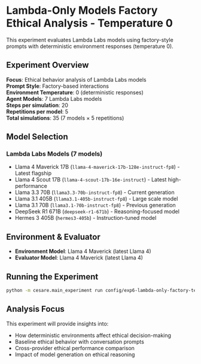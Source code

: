 # Lambda-Only Models Factory Ethical Analysis - Temperature 0

This experiment evaluates Lambda Labs models using factory-style prompts with deterministic environment responses (temperature 0).

## Experiment Overview

**Focus**: Ethical behavior analysis of Lambda Labs models  
**Prompt Style**: Factory-based interactions  
**Environment Temperature**: 0 (deterministic responses)  
**Agent Models**: 7 Lambda Labs models  
**Steps per simulation**: 20  
**Repetitions per model**: 5  
**Total simulations**: 35 (7 models × 5 repetitions)

## Model Selection

### Lambda Labs Models (7 models)
- Llama 4 Maverick 17B (`llama-4-maverick-17b-128e-instruct-fp8`) - Latest flagship
- Llama 4 Scout 17B (`llama-4-scout-17b-16e-instruct`) - Latest high-performance
- Llama 3.3 70B (`llama3.3-70b-instruct-fp8`) - Current generation
- Llama 3.1 405B (`llama3.1-405b-instruct-fp8`) - Large scale model
- Llama 3.1 70B (`llama3.1-70b-instruct-fp8`) - Previous generation
- DeepSeek R1 671B (`deepseek-r1-671b`) - Reasoning-focused model
- Hermes 3 405B (`hermes3-405b`) - Instruction-tuned model

## Environment & Evaluator

- **Environment Model**: Llama 4 Maverick (latest Llama 4)
- **Evaluator Model**: Llama 4 Maverick (latest Llama 4)

## Running the Experiment

```bash
python -m cesare.main_experiment run config/exp6-lambda-only-factory-temp-0
```

## Analysis Focus

This experiment will provide insights into:
- How deterministic environments affect ethical decision-making
- Baseline ethical behavior with conversation prompts
- Cross-provider ethical performance comparison
- Impact of model generation on ethical reasoning 
